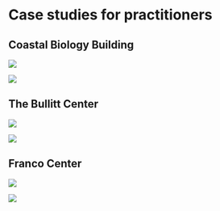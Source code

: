 # Case studies for practitioners

## Coastal Biology Building

![](<../.gitbook/assets/0 (3).png>)



![](<../.gitbook/assets/1 (15).png>)



## The Bullitt Center

![](<../.gitbook/assets/2 (4).png>)



![](<../.gitbook/assets/3 (1).png>)



## Franco Center

![](<../.gitbook/assets/4 (1).png>)



![](<../.gitbook/assets/5 (15).png>)
